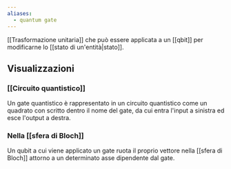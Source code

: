 ```yaml
---
aliases:
  - quantum gate
---
```


[[Trasformazione unitaria]] che può essere applicata a un [[qbit]] per modificarne lo [[stato di un'entità|stato]].

## Visualizzazioni

### [[Circuito quantistico]]

Un gate quantistico è rappresentato in un circuito quantistico come un quadrato con scritto dentro il nome del gate, da cui entra l'input a sinistra ed esce l'output a destra.

### Nella [[sfera di Bloch]]

Un qubit a cui viene applicato un gate ruota il proprio vettore nella [[sfera di Bloch]] attorno a un determinato asse dipendente dal gate.
